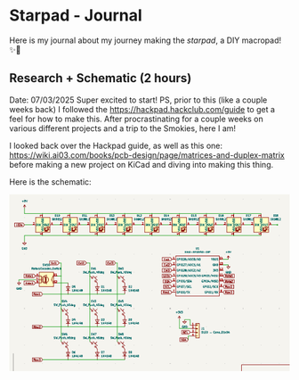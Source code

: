 # Starpad - Journal
Here is my journal about my journey making the _starpad_, a DIY macropad! ✨💖

## Research + Schematic (2 hours)
Date: 07/03/2025
Super excited to start! PS, prior to this (like a couple weeks back) I followed the https://hackpad.hackclub.com/guide to get a feel for how to make this. 
After procrastinating for a couple weeks on various different projects and a trip to the Smokies, here I am!

I looked back over the Hackpad guide, as well as this one: https://wiki.ai03.com/books/pcb-design/page/matrices-and-duplex-matrix
before making a new project on KiCad and diving into making this thing. 

Here is the schematic:

![schematic](images/schematic.png)
